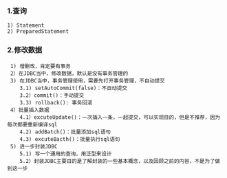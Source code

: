 ### 1.查询
    1) Statement
    2) PreparedStatement 
### 2.修改数据
     1) 增删改，肯定要有事务
     2）在JDBC当中，修改数据，默认是没有事务管理的
     3) 在JDBC当中，事务管理使用，需要先打开事务管理，不自动提交
        3.1) setAutoCommit(false)：不自动提交
        3.2）commit()：手动提交
        3.3) rollback(): 事务回滚
     4）批量插入数据
        4.1）excuteUpdate()：一次插入一条，一起提交，可以实现目的，但是不推荐，因为每次都要重新编译sql
        4.2) addBatch()：批量添加sql语句
        4.3) excuteBacth()：批量执行sql语句   
     5) 进一步封装JDBC
        5.1) 写一个通用的查询，用泛型来设计  
        5.2）封装JDBC主要目的是了解封装的一些基本概念，以及回顾之前的内容，不是为了做到这一步 